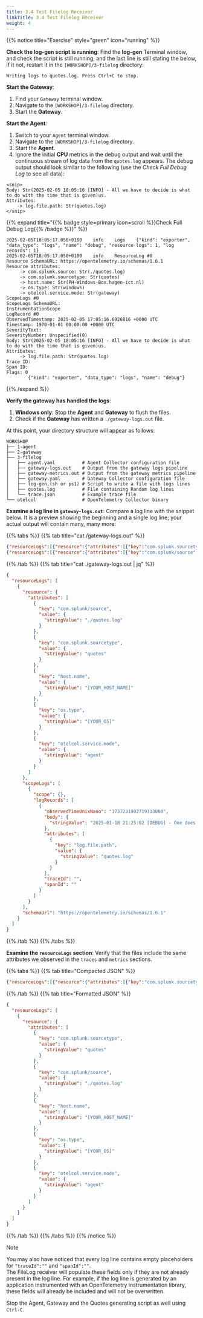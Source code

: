 ```yaml
---
title: 3.4 Test Filelog Receiver
linkTitle: 3.4 Test Filelog Receiver
weight: 4
---
```


{{% notice title="Exercise" style="green" icon="running" %}}

**Check the log-gen script is running**: Find the **log-gen** Terminal window, and check the script is still running, and the last line is still stating the below, if it not, restart it in the `[WORKSHOP]/3-filelog` directory:

```text
Writing logs to quotes.log. Press Ctrl+C to stop.
```

**Start the Gateway**:

1. Find your `Gateway` terminal window.
2. Navigate to the `[WORKSHOP]/3-filelog` directory.
3. Start the **Gateway**.

**Start the Agent**:

1. Switch to your `Agent` terminal window.
2. Navigate to the `[WORKSHOP]/3-filelog` directory.
3. Start the **Agent**.
4. Ignore the initial **CPU** metrics in the debug output and wait until the continuous stream of log data from the `quotes.log` appears. The debug output should look similar to the following (use the *Check Full Debug Log* to see all data):

```text
<snip>
Body: Str(2025-02-05 18:05:16 [INFO] - All we have to decide is what to do with the time that is given)us.
Attributes:
    -> log.file.path: Str(quotes.log)
</snip>
```

{{% expand title="{{% badge style=primary icon=scroll %}}Check Full Debug Log{{% /badge %}}" %}}

```text
2025-02-05T18:05:17.050+0100    info    Logs    {"kind": "exporter", "data_type": "logs", "name": "debug", "resource logs": 1, "log records": 1}
2025-02-05T18:05:17.050+0100    info    ResourceLog #0
Resource SchemaURL: https://opentelemetry.io/schemas/1.6.1
Resource attributes:
     -> com.splunk.source: Str(./quotes.log)
     -> com.splunk.sourcetype: Str(quotes)
     -> host.name: Str(PH-Windows-Box.hagen-ict.nl)
     -> os.type: Str(windows)
     -> otelcol.service.mode: Str(gateway)
ScopeLogs #0
ScopeLogs SchemaURL:
InstrumentationScope
LogRecord #0
ObservedTimestamp: 2025-02-05 17:05:16.6926816 +0000 UTC
Timestamp: 1970-01-01 00:00:00 +0000 UTC
SeverityText:
SeverityNumber: Unspecified(0)
Body: Str(2025-02-05 18:05:16 [INFO] - All we have to decide is what to do with the time that is given)us.
Attributes:
     -> log.file.path: Str(quotes.log)
Trace ID:
Span ID:
Flags: 0
        {"kind": "exporter", "data_type": "logs", "name": "debug"}
```

{{% /expand %}}

**Verify the gateway has handled the logs**:

1. **Windows only**: Stop the **Agent** and **Gateway** to flush the files.
2. Check if the **Gateway** has written a `./gateway-logs.out` file.

At this point, your directory structure will appear as follows:

```text { title="Updated Directory Structure" }
WORKSHOP
├── 1-agent
├── 2-gateway
├── 3-filelog
│   ├── agent.yaml          # Agent Collector configuration file
│   ├── gateway-logs.out    # Output from the gateway logs pipeline
│   ├── gateway-metrics.out # Output from the gateway metrics pipeline
│   ├── gateway.yaml        # Gateway Collector configuration file
│   ├── log-gen.(sh or ps1) # Script to write a file with logs lines 
│   ├── quotes.log          # File containing Random log lines
│   └── trace.json          # Example trace file 
└── otelcol                 # OpenTelemetry Collector binary
```

**Examine a log line in `gateway-logs.out`**: Compare a log line with the snippet below. It is a preview showing the beginning and a single log line; your actual output will contain many, many more:

{{% tabs %}}
{{% tab title="cat /gateway-logs.out" %}}

```json
{"resourceLogs":[{"resource":{"attributes":[{"key":"com.splunk.sourcetype","value":{"stringValue":"quotes"}},{"key":"com.splunk/source","value":{"stringValue":"./quotes.log"}},{"key":"host.name","value":{"stringValue":"[YOUR_HOST_NAME]"}},{"key":"os.type","value":{"stringValue":"[YOUR_OS]"}},{"key":"otelcol.service.mode","value":{"stringValue":"agent"}}]},"scopeLogs":[{"scope":{},"logRecords":[{"observedTimeUnixNano":"1737231901720160600","body":{"stringValue":"2025-01-18 21:25:01 [WARN] - Do or do not, there is no try."},"attributes":[{"key":"log.file.path","value":{"stringValue":"quotes.log"}}],"traceId":"","spanId":""}]}],"schemaUrl":"https://opentelemetry.io/schemas/1.6.1"}]}
{"resourceLogs":[{"resource":{"attributes":[{"key":"com.splunk/source","value":{"stringValue":"./quotes.log"}},{"key":"com.splunk.sourcetype","value":{"stringValue":"quotes"}},{"key":"host.name","value":{"stringValue":"PH-Windows-Box.hagen-ict.nl"}},{"key":"os.type","value":{"stringValue":"windows"}},{"key":"otelcol.service.mode","value":{"stringValue":"agent"}}]},"scopeLogs":[{"scope":{},"logRecords":[{"observedTimeUnixNano":"1737231902719133000","body":{"stringValue":"2025-01-18 21:25:02 [DEBUG] - One does not simply walk into Mordor."},"attributes":[{"key":"log.file.path","value":{"stringValue":"quotes.log"}}],"traceId":"","spanId":""}]}],"schemaUrl":"https://opentelemetry.io/schemas/1.6.1"}]}
```

{{% /tab %}}
{{% tab title="cat ./gateway-logs.out | jq" %}}

```json
{
  "resourceLogs": [
    {
      "resource": {
        "attributes": [
          {
            "key": "com.splunk/source",
            "value": {
              "stringValue": "./quotes.log"
            }
          },
          {
            "key": "com.splunk.sourcetype",
            "value": {
              "stringValue": "quotes"
            }
          },
          {
            "key": "host.name",
            "value": {
              "stringValue": "[YOUR_HOST_NAME]"
            }
          },
          {
            "key": "os.type",
            "value": {
              "stringValue": "[YOUR_OS]"
            }
          },
          {
            "key": "otelcol.service.mode",
            "value": {
              "stringValue": "agent"
            }
          }
        ]
      },
      "scopeLogs": [
        {
          "scope": {},
          "logRecords": [
            {
              "observedTimeUnixNano": "1737231902719133000",
              "body": {
                "stringValue": "2025-01-18 21:25:02 [DEBUG] - One does not simply walk into Mordor."
              },
              "attributes": [
                {
                  "key": "log.file.path",
                  "value": {
                    "stringValue": "quotes.log"
                  }
                }
              ],
              "traceId": "",
              "spanId": ""
            }
          ]
        }
      ],
      "schemaUrl": "https://opentelemetry.io/schemas/1.6.1"
    }
  ]
}
```

{{% /tab %}}
{{% /tabs %}}

**Examine the `resourceLogs` section**: Verify that the files include the same attributes we observed in the `traces` and `metrics` sections.

{{% tabs %}}
{{% tab title="Compacted JSON" %}}

```json
{"resourceLogs":[{"resource":{"attributes":[{"key":"com.splunk.sourcetype","value":{"stringValue":"quotes"}},{"key":"com.splunk/source","value":{"stringValue":"./quotes.log"}},{"key":"host.name","value":{"stringValue":"[YOUR_HOST_NAME]"}},{"key":"os.type","value":{"stringValue":"[YOUR_OS]"}},{"key":"otelcol.service.mode","value":{"stringValue":"agent"}}]}}]}
```

{{% /tab %}}
{{% tab title="Formatted JSON" %}}

```json
{
  "resourceLogs": [
    {
      "resource": {
        "attributes": [
          {
            "key": "com.splunk.sourcetype",
            "value": {
              "stringValue": "quotes"
            }
          },
          {
            "key": "com.splunk/source",
            "value": {
              "stringValue": "./quotes.log"
            }
          },
          {
            "key": "host.name",
            "value": {
              "stringValue": "[YOUR_HOST_NAME]"
            }
          },
          {
            "key": "os.type",
            "value": {
              "stringValue": "[YOUR_OS]"
            }
          },
          {
            "key": "otelcol.service.mode",
            "value": {
              "stringValue": "agent"
            }
          }
        ]
      }
    }
  ]
}
```

{{% /tab %}}
{{% /tabs %}}
{{% /notice %}}

> [!NOTE]
> You may also have noticed that every log line contains empty placeholders for `"traceId":""` and `"spanId":""`.  
> The FileLog receiver will populate these fields only if they are not already present in the log line.
> For example, if the log line is generated by an application instrumented with an OpenTelemetry instrumentation library, these fields will already be included and will not be overwritten.

Stop the Agent, Gateway and the Quotes generating script as well using `Ctrl-C`.
